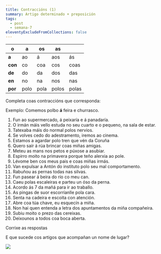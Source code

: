 ```yaml
---
title: Contraccións (1)
summary: Artigo determinado + preposición
tags:
  - post
  - semana-7
eleventyExcludeFromCollections: false
---
```

| o       | a    | os   | as    |       |
| ------- | ---- | ---- | ----- | ----- |
| **a**   | ao   | á    | aos   | ás    |
| **con** | co   | coa  | cos   | coas  |
| **de**  | do   | da   | dos   | das   |
| **en**  | no   | na   | nos   | nas   |
| **por** | polo | pola | polos | polas |

Completa coas contraccións que corresponda:

Exemplo: Comemos polbo **á** feira e churrasco.

1. Fun <e-answer>ao</e-answer> supermercado, <e-answer>á</e-answer> peixaría e <e-answer>á</e-answer> panadaría.
2. O irmán máis vello estuda <e-answer>no</e-answer> seu cuarto e o pequeno, <e-answer>na</e-answer> sala de estar.
3. Tatexaba máis do normal <e-answer>polos</e-answer> nervios.
4. Se volves cedo <e-answer>do</e-answer> adestramento, iremos <e-answer>ao</e-answer> cinema.
5. Estamos a agardar <e-answer>polo</e-answer> tren que vén <e-answer>da</e-answer> Coruña
6. Quero saír <e-answer>á</e-answer> rúa brincar <e-answer>coas</e-answer> miñas amigas.
7. Meteu as mans <e-answer>nos</e-answer> petos e púxose a asubiar.
8. Espirro moito <e-answer>na</e-answer> primavera porque teño alerxia <e-answer>ao</e-answer> pole.
9. Lévome ben <e-answer>cos</e-answer> meus pais e <e-answer>coas</e-answer> miñas irmás.
10. Van expulsar a Antón <e-answer>do</e-answer> instituto <e-answer>polo</e-answer> seu mal comportamento.
11. Rabuñou as pernas todas <e-answer>nas</e-answer> silvas.
12. Fun pasear <e-answer>á</e-answer> beira do río <e-answer>co</e-answer> meu can.
13. Caeu <e-answer>polas</e-answer> escaleiras e parteu un óso <e-answer>da</e-answer> perna.
14. Acordo <e-answer>ás</e-answer> 7 da mañá para ir <e-answer>ao</e-answer> traballo.
15. As pingas de suor escorríanlle <e-answer>pola</e-answer> cara.
16. Senta <e-answer>na</e-answer> cadeira e escoita con atención.
17. Abre <e-answer>coa</e-answer> túa chave, eu esquecín a miña.
18. Non hai quen entenda a letra <e-answer>dos</e-answer> apuntamentos <e-answer>da</e-answer> miña compañeira.
19. Subiu moito o prezo <e-answer>das</e-answer> cereixas.
20. Deixounos a todos <e-answer>coa</e-answer> boca aberta. 

<e-validate>Corrixe as respostas</e-validate>

E que sucede cos artigos que acompañan un nome de lugar?

![](/static/img/contraccion_artigo_preposición.png)